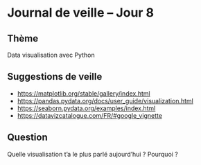# Journal de veille – Jour 8

## Thème
Data visualisation avec Python

## Suggestions de veille
- https://matplotlib.org/stable/gallery/index.html
- https://pandas.pydata.org/docs/user_guide/visualization.html
- https://seaborn.pydata.org/examples/index.html
- https://datavizcatalogue.com/FR/#google_vignette
## Question
Quelle visualisation t’a le plus parlé aujourd’hui ? Pourquoi ?